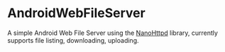 # AndroidWebFileServer
A simple Android Web File Server using the [NanoHttpd](https://github.com/NanoHttpd/nanohttpd "NanoHttpd") library, currently supports file listing, downloading, uploading.